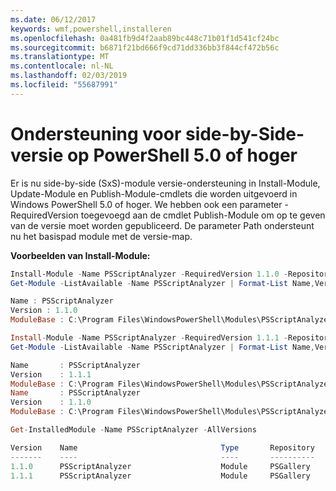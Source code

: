 ```yaml
---
ms.date: 06/12/2017
keywords: wmf,powershell,installeren
ms.openlocfilehash: 0a481fb9d4f2aab89bc448c71b01f1d541cf24bc
ms.sourcegitcommit: b6871f21bd666f9cd71dd336bb3f844cf472b56c
ms.translationtype: MT
ms.contentlocale: nl-NL
ms.lasthandoff: 02/03/2019
ms.locfileid: "55687991"
---
```

# <a name="side-by-side-version-support-on-powershell-50-or-newer"></a>Ondersteuning voor side-by-Side-versie op PowerShell 5.0 of hoger

Er is nu side-by-side (SxS)-module versie-ondersteuning in Install-Module, Update-Module en Publish-Module-cmdlets die worden uitgevoerd in Windows PowerShell 5.0 of hoger.
We hebben ook een parameter - RequiredVersion toegevoegd aan de cmdlet Publish-Module om op te geven van de versie moet worden gepubliceerd. De parameter Path ondersteunt nu het basispad module met de versie-map.

**Voorbeelden van Install-Module:**
```powershell
Install-Module -Name PSScriptAnalyzer -RequiredVersion 1.1.0 -Repository PSGallery
Get-Module -ListAvailable -Name PSScriptAnalyzer | Format-List Name,Version,ModuleBase

Name : PSScriptAnalyzer
Version : 1.1.0
ModuleBase : C:\Program Files\WindowsPowerShell\Modules\PSScriptAnalyzer\1.1.0

Install-Module -Name PSScriptAnalyzer -RequiredVersion 1.1.1 -Repository PSGallery
Get-Module -ListAvailable -Name PSScriptAnalyzer | Format-List Name,Version,ModuleBase

Name       : PSScriptAnalyzer
Version    : 1.1.1
ModuleBase : C:\Program Files\WindowsPowerShell\Modules\PSScriptAnalyzer\1.1.1
Name       : PSScriptAnalyzer
Version    : 1.1.0
ModuleBase : C:\Program Files\WindowsPowerShell\Modules\PSScriptAnalyzer\1.1.0

Get-InstalledModule -Name PSScriptAnalyzer -AllVersions

Version    Name                                Type       Repository           Description
-------    ----                                ----       ----------           -----------
1.1.0      PSScriptAnalyzer                    Module     PSGallery            PSScriptAnalyzer provides script analysis...
1.1.1      PSScriptAnalyzer                    Module     PSGallery            PSScriptAnalyzer provides script analysis...
```
